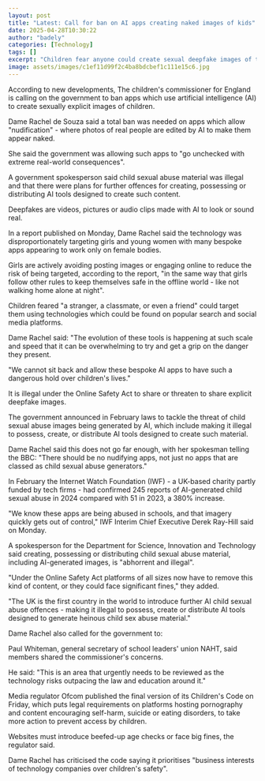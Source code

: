 ```yaml
---
layout: post
title: "Latest: Call for ban on AI apps creating naked images of kids"
date: 2025-04-28T10:30:22
author: "badely"
categories: [Technology]
tags: []
excerpt: "Children fear anyone could create sexual deepfake images of them, the children's commissioner says."
image: assets/images/c1ef11d99f2c4ba8bdcbef1c111e15c6.jpg
---
```


According to new developments, The children's commissioner for England is calling on the government to ban apps which use artificial intelligence (AI) to create sexually explicit images of children.

Dame Rachel de Souza said a total ban was needed on apps which allow "nudification" - where photos of real people are edited by AI to make them appear naked.

She said the government was allowing such apps to "go unchecked with extreme real-world consequences".

A government spokesperson said child sexual abuse material was illegal and that there were plans for further offences for creating, possessing or distributing AI tools designed to create such content.

Deepfakes are videos, pictures or audio clips made with AI to look or sound real.

In a report published on Monday, Dame Rachel said the technology was disproportionately targeting girls and young women with many bespoke apps appearing to work only on female bodies.

Girls are actively avoiding posting images or engaging online to reduce the risk of being targeted, according to the report, "in the same way that girls follow other rules to keep themselves safe in the offline world - like not walking home alone at night".

Children feared "a stranger, a classmate, or even a friend" could target them using technologies which could be found on popular search and social media platforms.

Dame Rachel said: "The evolution of these tools is happening at such scale and speed that it can be overwhelming to try and get a grip on the danger they present.

"We cannot sit back and allow these bespoke AI apps to have such a dangerous hold over children's lives."

It is illegal under the Online Safety Act to share or threaten to share explicit deepfake images.

The government announced in February laws to tackle the threat of child sexual abuse images being generated by AI, which include making it illegal to possess, create, or distribute AI tools designed to create such material.

Dame Rachel said this does not go far enough, with her spokesman telling the BBC: "There should be no nudifying apps, not just no apps that are classed as child sexual abuse generators."

In February the Internet Watch Foundation (IWF) - a UK-based charity partly funded by tech firms - had confirmed 245 reports of AI-generated child sexual abuse in 2024 compared with 51 in 2023, a 380% increase.

"We know these apps are being abused in schools, and that imagery quickly gets out of control," IWF Interim Chief Executive Derek Ray-Hill said on Monday.

A spokesperson for the Department for Science, Innovation and Technology said creating, possessing or distributing child sexual abuse material, including AI-generated images, is "abhorrent and illegal".

"Under the Online Safety Act platforms of all sizes now have to remove this kind of content, or they could face significant fines," they added.

"The UK is the first country in the world to introduce further AI child sexual abuse offences - making it illegal to possess, create or distribute AI tools designed to generate heinous child sex abuse material."

Dame Rachel also called for the government to:

Paul Whiteman, general secretary of school leaders' union NAHT, said members shared the commissioner's concerns.

He said: "This is an area that urgently needs to be reviewed as the technology risks outpacing the law and education around it."

Media regulator Ofcom published the final version of its Children's Code on Friday, which puts legal requirements on platforms hosting pornography and content encouraging self-harm, suicide or eating disorders, to take more action to prevent access by children. 

Websites must introduce beefed-up age checks or face big fines, the regulator said.

Dame Rachel has criticised the code saying it prioritises "business interests of technology companies over children's safety".

